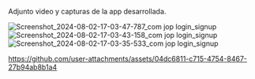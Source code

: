 Adjunto video y capturas de la app desarrollada.


![Screenshot_2024-08-02-17-03-47-787_com jop login_signup](https://github.com/user-attachments/assets/f1cbeb36-cbed-47fb-a16e-195725a3ebef)
![Screenshot_2024-08-02-17-03-43-158_com jop login_signup](https://github.com/user-attachments/assets/8c823add-909c-41ac-82a3-092fb65811a0)
![Screenshot_2024-08-02-17-03-35-533_com jop login_signup](https://github.com/user-attachments/assets/214c4b94-112d-40dc-b0b2-46303a57a995)



https://github.com/user-attachments/assets/04dc6811-c715-4754-8467-27b94ab8b1a4

